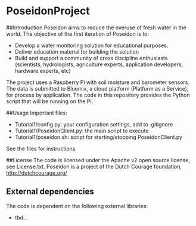 # PoseidonProject

##Introduction
Poseidon aims to reduce the overuse of fresh water in the world.
The objective of the first iteration of Poseidon is to:
- Develop a water monitoring solution for educational purposes.
- Deliver education material for building the solution
- Build and support a community of cross discipline enthusiasts (scientists, hydrologists, agriculture experts, application developers, hardware experts, etc)
 
The project uses a Raspberry Pi with soil moisture and barometer sensors. The data is submitted to
Bluemix, a cloud platform (Platform as a Service), for process by application.
The code in this repository provides the Python script that will be running on the Pi.

##Usage
Important files:
- Tutorial1/config.py: your configuration settings, add to .gitignore
- Tutorial1/PoseidonClient.py: the main script to execute
- Tutorial1/poseidon.sh: script for starting/stopping PoseidonClient.py

See the files for instructions.

##License 
The code is licensed under the Apache v2 open source license, see License.txt. 
Poseidon is a project of the Dutch Courage foundation, http://dutchcourage.org/

## External dependencies
The code is dependent on the following external libraries:
- tbd...